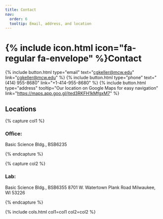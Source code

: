 ```yaml
---
title: Contact
nav:
  order: 6
  tooltip: Email, address, and location
---
```


# {% include icon.html icon="fa-regular fa-envelope" %}Contact


{%
  include button.html
  type="email"
  text="cgkeller@mcw.edu"
  link="cgkeller@mcw.edu"
%}
{%
  include button.html
  type="phone"
  text="(414) 955-8680"
  link="+1-414-955-8680"
%}
{%
  include button.html
  type="address"
  tooltip="Our location on Google Maps for easy navigation"
  link="https://maps.app.goo.gl/jted3RKFH1kMfgxM7"
%}

## Locations

{% capture col1 %}

### Office: 
Basic Science Bldg., BSB6235


{% endcapture %}

{% capture col2 %}


### Lab: 
Basic Science Bldg., BSB6355
8701 W. Watertown Plank Road
Milwaukee, WI 53226


{% endcapture %}

{%
  include cols.html
  col1=col1
  col2=col2
%}

